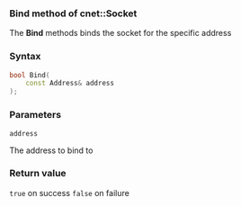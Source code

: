 ### Bind method of cnet::Socket

The **Bind** methods binds the socket for the specific address

### Syntax
```C++
bool Bind(
    const Address& address
);
```

### Parameters

`address`

The address to bind to

### Return value

`true` on success
`false` on failure